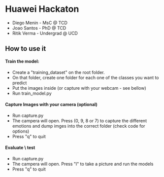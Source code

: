 Huawei Hackaton
===================

* Diego Menin - MsC @ TCD
* Joao Santos - PhD @ TCD
* Ritik Verma - Undergrad @ UCD

How to use it
-------------

#### <i class="icon-file"></i> Train the model:

* Create a "training_dataset" on the root folder.
* On that folder, create one folder for each one of the classes you want to predict
* Put the images inside (or capture with your webcam - see bellow)
* Run train_model.py

#### <i class="icon-file"></i> Capture Images with your camera (optional)
* Run capture.py
* The campera will open. Press (0, 9, 8 or 7) to capture the different emotions and dump imges into the correct folder (check code for options)
* Press "q" to quit

#### <i class="icon-file"></i> Evaluate \ test

* Run capture.py
* The campera will open. Press "l" to take a picture and run the models
* Press "q" to quit
